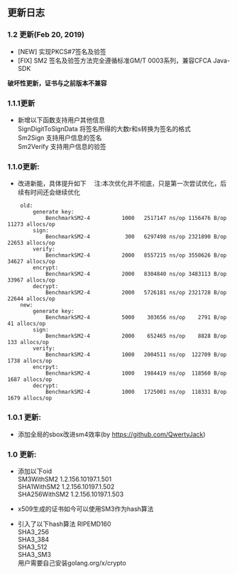 ## 更新日志

### 1.2 更新(Feb 20, 2019)

- [NEW] 实现PKCS#7签名及验签
- [FIX] SM2 签名及验签方法完全遵循标准GM/T 0003系列，兼容CFCA Java-SDK

**破坏性更新，证书与之前版本不兼容**

### 1.1.1更新
- 新增以下函数支持用户其他信息<br>
    SignDigitToSignData 将签名所得的大数r和s转换为签名的格式<br>
    Sm2Sign     支持用户信息的签名<br>
    Sm2Verify   支持用户信息的验签<br>


### 1.1.0更新:
- 改进新能，具体提升如下
&emsp;注:本次优化并不彻底，只是第一次尝试优化，后续有时间还会继续优化
```
    old:
        generate key:
            BenchmarkSM2-4          1000   2517147 ns/op 1156476 B/op   11273 allocs/op
        sign:
            BenchmarkSM2-4           300   6297498 ns/op 2321890 B/op   22653 allocs/op
        verify:
            BenchmarkSM2-4          2000   8557215 ns/op 3550626 B/op   34627 allocs/op
        encrypt:
            BenchmarkSM2-4          2000   8304840 ns/op 3483113 B/op   33967 allocs/op
        decrypt:
            BenchmarkSM2-4          2000   5726181 ns/op 2321728 B/op   22644 allocs/op
    new:
        generate key:
            BenchmarkSM2-4          5000    303656 ns/op    2791 B/op      41 allocs/op
        sign:
            BenchmarkSM2-4          2000    652465 ns/op    8828 B/op     133 allocs/op
        verify:
            BenchmarkSM2-4          1000   2004511 ns/op  122709 B/op    1738 allocs/op
        encrpyt:
            BenchmarkSM2-4          1000   1984419 ns/op  118560 B/op    1687 allocs/op
        decrypt:
            BenchmarkSM2-4          1000   1725001 ns/op  118331 B/op    1679 allocs/op
```

### 1.0.1 更新:
- 添加全局的sbox改进sm4效率(by https://github.com/QwertyJack)


### 1.0 更新:
- 添加以下oid<br>
    SM3WithSM2 1.2.156.10197.1.501<br>
    SHA1WithSM2 1.2.156.10197.1.502<br>
    SHA256WithSM2 1.2.156.10197.1.503<br>

- x509生成的证书如今可以使用SM3作为hash算法

- 引入了以下hash算法
    RIPEMD160<br>
    SHA3_256<br>
    SHA3_384<br>
    SHA3_512<br>
    SHA3_SM3<br>
  用户需要自己安装golang.org/x/crypto




